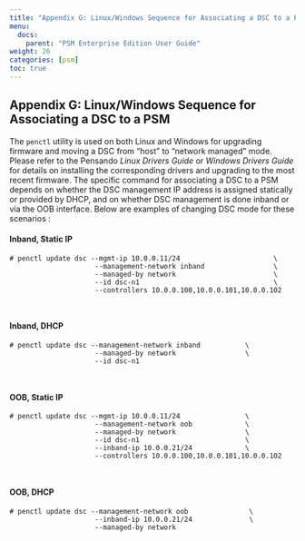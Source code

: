 ```yaml
---
title: "Appendix G: Linux/Windows Sequence for Associating a DSC to a PSM"
menu:
  docs:
    parent: "PSM Enterprise Edition User Guide"
weight: 26
categories: [psm]
toc: true
---
```

## Appendix G: Linux/Windows Sequence for Associating a DSC to a PSM
The `penctl` utility is used on both Linux and Windows for upgrading firmware and moving a DSC from “host” to “network managed” mode.
Please refer to the Pensando *Linux Drivers Guide* or *Windows Drivers Guide* for details on installing the corresponding drivers and upgrading to the most recent firmware.
The specific command for associating a DSC to a PSM depends on whether the DSC management IP address is assigned statically or provided by DHCP, and on whether DSC management is done inband or via the OOB interface.  Below are examples of changing DSC mode for these scenarios :
#### Inband, Static IP


```
# penctl update dsc --mgmt-ip 10.0.0.11/24                       \
                     --management-network inband                 \
                     --managed-by network                        \
                     --id dsc-n1                                 \
                     --controllers 10.0.0.100,10.0.0.101,10.0.0.102
  
  

```

#### Inband, DHCP


```
# penctl update dsc --management-network inband           \
                     --managed-by network                 \
                     --id dsc-n1
  
  

```

#### OOB, Static IP


```
# penctl update dsc --mgmt-ip 10.0.0.11/24                \
                     --management-network oob             \
                     --managed-by network                 \
                     --id dsc-n1                          \
                     --inband-ip 10.0.0.21/24             \
                     --controllers 10.0.0.100,10.0.0.101,10.0.0.102
  
  

```

#### OOB, DHCP


```
# penctl update dsc --management-network oob               \
                     --inband-ip 10.0.0.21/24              \
                     --managed-by network
  
  

```
